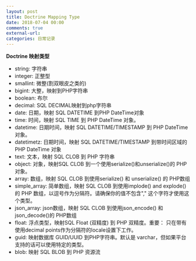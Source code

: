 ```yaml
---
layout: post
title: Doctrine Mapping Type
date: 2018-07-04 00:00
comments: true
external-url:
categories: 日常记录
---
```


**Doctrine 映射类型**

- string: 字符串
- integer: 正整型
- smallint: 微整(割双眼皮之类的)
- bigint: 大整，映射到PHP字符串
- boolean: 布尔
- decimal: SQL DECIMAL映射到php字符串
- date: 日期，映射 SQL DATETIME 到PHP DateTime对象
- time: 时间，映射 SQL TIME 到 PHP DateTime 对象。
- datetime: 日期时间，映射 SQL DATETIME/TIMESTAMP 到 PHP DateTime 对象。
- datetimetz: 日期时间，映射 SQL DATETIME/TIMESTAMP 到带时间区域的 PHP DateTime 对象
- text: 文本，映射 SQL CLOB 到 PHP 字符串
- object: 对象，映射SQL CLOB 到一个使用serialize()和unserialize()的 PHP 对象。
- array: 数组，映射 SQL CLOB 到使用serialize() 和 unserialize() 的 PHP数组
- simple_array: 简单数组，映射 SQL CLOB 到使用implode() and explode()的 PHP 数组，以逗号作为分隔符。请确保你的值不包含"," 这个字符才使用这个类型。
- json_array: json数组，映射 SQL CLOB 到使用json_encode() 和 json_decode()的 PHP数组
- float: 浮点类型，映射SQL Float (双精度) 到 PHP 双精度。重要： 只在带有使用decimal points作为分隔符的locale设置下工作。
- guid: 映射数据库 GUID/UUID 到PHP字符串。默认是 varchar，但如果平台支持的话可以使用特定的类型。
- blob: 映射 SQL BLOB 到 PHP 资源流
